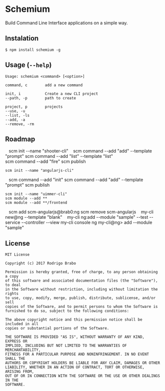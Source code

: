 Schemium
==============
Build Command Line Interface applications on a simple way.

## Instalation
    $ npm install schemium -g

## Usage (`--help`)
    Usage: schemium <command> [<option>]

    command, c        add a new command

    init, i           Create a new CLI project
    --path, -p        path to create

    project, p        projects
    --use, -u
    --list, -ls
    --add, -a
    --remove, -rm

## Roadmap
    scm init --name "shooter-cli"
    scm command --add "add" --template "prompt"
    scm command --add "list" --template "list"   
    scm command --add "fire"
    scm publish    

    scm init --name "angularjs-cli"
    scm command --add "init"
    scm command --add "add" --template "prompt"
    scm publish

    scm init --name "uimmer-cli"
    scm module --add **
    scm module --add **/frontend
    scm add scm-angularjs@brab0:ng
    scm remove scm-angularjs
    my-cli new@ng --template "blank"
    my-cli ng:add --module "sample" --test --service --controller --view
    my-cli console ng
    my-cli@ng> add  --module "sample"

## License
```
MIT License

Copyright (c) 2017 Rodrigo Brabo

Permission is hereby granted, free of charge, to any person obtaining a copy
of this software and associated documentation files (the "Software"), to deal
in the Software without restriction, including without limitation the rights
to use, copy, modify, merge, publish, distribute, sublicense, and/or sell
copies of the Software, and to permit persons to whom the Software is
furnished to do so, subject to the following conditions:

The above copyright notice and this permission notice shall be included in all
copies or substantial portions of the Software.

THE SOFTWARE IS PROVIDED "AS IS", WITHOUT WARRANTY OF ANY KIND, EXPRESS OR
IMPLIED, INCLUDING BUT NOT LIMITED TO THE WARRANTIES OF MERCHANTABILITY,
FITNESS FOR A PARTICULAR PURPOSE AND NONINFRINGEMENT. IN NO EVENT SHALL THE
AUTHORS OR COPYRIGHT HOLDERS BE LIABLE FOR ANY CLAIM, DAMAGES OR OTHER
LIABILITY, WHETHER IN AN ACTION OF CONTRACT, TORT OR OTHERWISE, ARISING FROM,
OUT OF OR IN CONNECTION WITH THE SOFTWARE OR THE USE OR OTHER DEALINGS IN THE
SOFTWARE.

```
